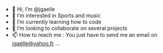- 👋 Hi, I’m @jgaelle
- 👀 I’m interested in Sports and music
- 🌱 I’m currently learning how to code
- 💞️ I’m looking to collaborate on several projects
- 📫 How to reach me : You just have to send me an email on jgaelle@yahoo.fr ...

<!---
jgaelle/jgaelle is a ✨ special ✨ repository because its `README.md` (this file) appears on your GitHub profile.
You can click the Preview link to take a look at your changes.
--->
